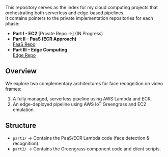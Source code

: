 This repository serves as the index for my cloud computing projects that  orchestrating both serverless and edge-based pipelines.  
It contains pointers to the private implementation repositories for each phase:

- **Part I - EC2**
  [Private Repo ->] (IN Progress)
- **Part II – PaaS (ECR Approach)**  
  [FaaS Repo](https://github.com/rnolas96/cloud-computing-lambda)  
- **Part III – Edge Computing**  
  [Edge Repo](https://github.com/rnolas96/cloud-computing-edge)  

## Overview
We explore two complementary architectures for face recognition on video frames:
1. A fully managed, serverless pipeline using AWS Lambda and ECR.  
2. An edge-deployed pipeline using AWS IoT Greengrass and EC2 emulation.  

## Structure
- `part1/` → Contains the PaaS/ECR Lambda code (face detection & recognition).  
- `part2/` → Contains the Greengrass component code and client scripts.  
